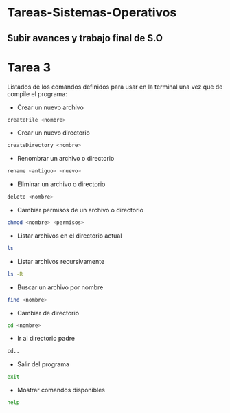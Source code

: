 # Tareas-Sistemas-Operativos
Subir avances y trabajo final de S.O
---

# Tarea 3
Listados de los comandos definidos para usar en la terminal una vez que de compile el programa:

* Crear un nuevo archivo
```bash
createFile <nombre>     
```
* Crear un nuevo directorio
```bash
createDirectory <nombre>
```

* Renombrar un archivo o directorio
```bash
rename <antiguo> <nuevo> 
```

* Eliminar un archivo o directorio
```bash
delete <nombre>         
```

* Cambiar permisos de un archivo o directorio
```bash
chmod <nombre> <permisos> 
```

* Listar archivos en el directorio actual
```bash
ls                      
```

* Listar archivos recursivamente
```bash
ls -R                  
```

* Buscar un archivo por nombre
```bash
find <nombre>           
```

* Cambiar de directorio
```bash
cd <nombre>             
```

* Ir al directorio padre
```bash
cd..                    
```

* Salir del programa
```bash
exit                    
```

* Mostrar comandos disponibles
```bash
help                    
```

